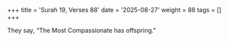 +++
title = 'Surah 19, Verses 88'
date = '2025-08-27'
weight = 88
tags = []
+++

They say, “The Most Compassionate has offspring.”
